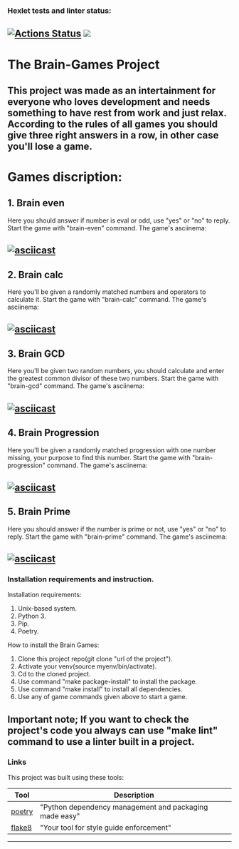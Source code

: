 ### Hexlet tests and linter status:
[![Actions Status](https://github.com/vitallcore/python-project-49/actions/workflows/hexlet-check.yml/badge.svg)](https://github.com/vitallcore/python-project-49/actions)
<a href="https://codeclimate.com/github/vitallcore/python-project-49/maintainability"><img src="https://api.codeclimate.com/v1/badges/5ac1a03c022bccd826d5/maintainability" /></a>
---
# The Brain-Games Project
This project was made as an intertainment for everyone who loves development and needs something to have rest from work and just relax.
According to the rules of all games you should give three right answers in a row, in other case you'll lose a game.
---
# Games discription:

## 1. Brain even
Here you should answer if number is eval or odd, use "yes" or "no" to reply.
Start the game with "brain-even" command.
The game's asciinema:

[![asciicast](https://asciinema.org/a/668817.svg)](https://asciinema.org/a/668817)
---
## 2. Brain calc
Here you'll be given a randomly matched numbers and operators to calculate it.
Start the game with "brain-calc" command.
The game's asciinema:

[![asciicast](https://asciinema.org/a/G9xwyuY2qyvMkHoU5vWmshz2h.svg)](https://asciinema.org/a/G9xwyuY2qyvMkHoU5vWmshz2h)
---
## 3. Brain GCD
Here you'll be given two random numbers, you should calculate and enter the greatest common divisor of these two numbers.
Start the game with "brain-gcd" command.
The game's asciinema:

[![asciicast](https://asciinema.org/a/rFHzU1WH61fPKMtio7SrRkzmn.svg)](https://asciinema.org/a/rFHzU1WH61fPKMtio7SrRkzmn)
---
## 4. Brain Progression
Here you'll be given a randomly matched progression with one number missing, your purpose to find this number.
Start the game with "brain-progression" command.
The game's asciinema:

[![asciicast](https://asciinema.org/a/onehZTTq6JymgQxI3073n9zM2.svg)](https://asciinema.org/a/onehZTTq6JymgQxI3073n9zM2)
---
## 5. Brain Prime
Here you should answer if the number is prime or not, use "yes" or "no" to reply.
Start the game with "brain-prime" command.
The game's asciinema:

[![asciicast](https://asciinema.org/a/kmnnNIYOiI6Z3ifUWQNOwODFm.svg)](https://asciinema.org/a/kmnnNIYOiI6Z3ifUWQNOwODFm)
---
### Installation requirements and instruction.

Installation requirements:
1. Unix-based system.
2. Python 3.
3. Pip.
4. Poetry.

How to install the Brain Games:
1. Clone this project repo(git clone "url of the project").
2. Activate your venv(source myenv/bin/activate).
3. Cd to the cloned project.
4. Use command "make package-install" to install the package.
5. Use command "make install" to install all dependencies.
6. Use any of game commands given above to start a game.

Important note;
If you want to check the project's code you always can use "make lint" command to use a linter built in a project.
---
### Links

This project was built using these tools:

| Tool                                                                        | Description                                             |
|-----------------------------------------------------------------------------|---------------------------------------------------------|
| [poetry](https://python-poetry.org/)                                        | "Python dependency management and packaging made easy"  |
| [flake8](https://flake8.pycqa.org/)                                         | "Your tool for style guide enforcement" |

---

